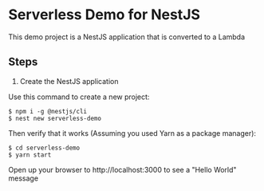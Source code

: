 # Serverless Demo for NestJS

This demo project is a NestJS application that is converted to a Lambda

## Steps
1. Create the NestJS application

Use this command to create a new project:

    $ npm i -g @nestjs/cli
    $ nest new serverless-demo

Then verify that it works (Assuming you used Yarn as a package manager):

    $ cd serverless-demo
    $ yarn start

Open up your browser to http://localhost:3000 to see a "Hello World" message